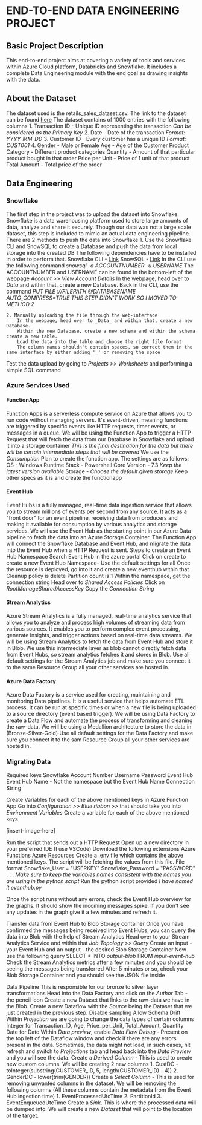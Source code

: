 # **END-TO-END DATA ENGINEERING PROJECT**
## **Basic Project Description**

This end-to-end project aims at covering a variety of tools and services within Azure Cloud platform, Databricks and Snowflake.  It includes a complete Data Engineering module with the end goal as drawing insights with the data.

## **About the Dataset**

The dataset used is the retails_sales_dataset.csv. The link to the dataset can be found [here](https://www.kaggle.com/datasets/mohammadtalib786/retail-sales-dataset)  The dataset contains of 1000 entries with the following columns
    1. Transaction ID - Unique ID representing the transaction _Can be considered as the Primary Key_
    2. Date - Date of the transaction _Format: YYYY-MM-DD_
    3. Customer ID - Every customer has a unique ID _Format: CUST001_
    4. Gender - Male or Female
    Age - Age of the Customer
    Product Category - Different product categories
    Quantity - Amount of that particular product bought in that order
    Price per Unit - Price of 1 unit of that product
    Total Amount - Total price of the order

## Data Engineering

### Snowflake
The first step in the project was to upload the dataset into Snowflake. Snowflake is a data warehousing platform used to store large amounts of data, analyze and share it securely. 
Though our data was not a large scale dataset, this step is included to mimic an actual data engineering pipeline.
There are 2 methods to push the data into Snowflake
    1. Use the Snowflake CLI and SnowSQL to create a Database and push the data from local storage into the created DB
        The following dependencies have to be installed in order to perform that.
            Snowflake CLI   - [Link](https://docs.snowflake.com/en/developer-guide/snowflake-cli/installation/installation)
            SnowSQL         - [Link](https://docs.snowflake.com/en/user-guide/snowsql-install-config)
        In the CLI use the following command _snowsql -a ACCOUNTNUMBER -u USERNAME_ The ACCOUNTNUMBER and USERNAME can be found in the bottom-left of the webpage _Account >> View Account Details_
        In the webpage, head over to _Data_ and within that, create a new Database.
        Back in the CLI, use the command *PUT FILE ://FILEPATH @DATABASENAME AUTO_COMPRESS=TRUE*
        *THIS STEP DIDN'T WORK SO I MOVED TO METHOD 2*

    2. Manually uploading the file through the web-interface
        In the webpage, head over to _Data_ and within that, create a new Database.
        Within the new Database, create a new schema and within the schema create a new table.
        Load the data into the table and choose the right file format
        The column names shouldn't contain spaces, so correct them in the same interface by either adding '_' or removing the space
Test the data upload by going to *Projects >> Worksheets* and performing a simple SQL command

### Azure Services Used 
#### FunctionApp
Function Apps is a serverless compute service on Azure that allows you to run code without managing servers. It's event-driven, meaning functions are triggered by specific events like HTTP requests, timer events, or messages in a queue. 
We will be using the Function App to trigger a HTTP Request that will fetch the data from our Database in Snowflake and upload it into a storage container *This is the final destination for the data but there will be certain intermediate steps that will be covered*
We use the *Consumption* Plan to create the function app. The settings are as follows:
    OS - Windows 
    Runtime Stack - Powershell Core
    Version - 7.3 *Keep the latest version available*
    Storage - *Choose the default given storage*
Keep other specs as it is and create the functionapp

#### Event Hub
Event Hubs is a fully managed, real-time data ingestion service that allows you to stream millions of events per second from any source. It acts as a "front door" for an event pipeline, receiving data from producers and making it available for consumption by various analytics and storage services.
We will use the Event Hub as the starting point in our Azure Data pipeline to fetch the data into an Azure Storage Container. 
The Function App will connect the Snowflake Database and Event Hub, and migrate the data into the Event Hub when a HTTP Request is sent.
Steps to create an Event Hub Namespace
    Search Event Hub in the azure portal 
    Click on create to create a new Event Hub Namespace- Use the default settings for all 
    Once the resource is deployed, go into it and create a new eventhub within that 
        Cleanup policy is delete
        Partition count is 1
Within the namespace, get the connection string
    Head over to *Shared Access Policies*
    Click on *RootManageSharedAccessKey*
    Copy the *Connection String*

#### Stream Analytics 
Azure Stream Analytics is a fully managed, real-time analytics service that allows you to analyze and process high volumes of streaming data from various sources. It enables you to perform complex event processing, generate insights, and trigger actions based on real-time data streams.
We will be using Stream Analytics to fetch the data from Event Hub and store it in Blob.
We use this intermediate layer as blob cannot directly fetch data from Event Hubs, so stream analytics fetches it and stores in Blob.
Use all default settings for the Stream Analytics job and make sure you connect it to the same Resource Group all your other services are hosted in.

#### Azure Data Factory 
Azure Data Factory is a service used for creating, maintaining and monitoring Data pipelines. It is a useful service that helps automate ETL process. It can be run at specific times or when a new file is being uploaded to a source directory (event based trigger).
We will be using Data Factory to create a Data Flow and automate the process of transforming and cleaning the raw-data. 
We will be using a Medallion architecture to store the data in (Bronze-Silver-Gold)
Use all default settings for the Data Factory and make sure you connect it to the sam Resource Group all your other services are hosted in.

### Migrating Data 

Required keys 
    Snowflake
        Account Number
        Username
        Password
    Event Hub
        Event Hub Name - Not the namespace but the Event Hub Name
        Connection String

Create Variables for each of the above mentioned keys in Azure Function App
    Go into *Configuration >> Blue ribbon >>* that should take you into *Environment Variables*
    Create a variable for each of the above mentioned keys

[insert-image-here]

Run the script that sends out a HTTP Request
    Open up a new directory in your preferred IDE (I use VSCode)
    Download the following extensions
        Azure Functions
        Azure Resources 
    Create a .env file which contains the above mentioned keys. The script will be fetching the values from this file. File format
        Snowflake_User = "USERKEY"
        Snowflake_Password = "PASSWORD"
        .
        .
        .
    *Make sure to keep the variables names consistent with the names you are using in the python script*
    Run the python script provided *I have named it eventhub.py*

Once the script runs without any errors, check the Event Hub overview for the graphs. It should show the incoming messages spike. If you don't see any updates in the graph give it a few minutes and refresh it.

Transfer data from Event Hub to Blob Storage container
    Once you have confirmed the messages being received into Event Hubs, you can query the data into Blob with the help of Stream Analytics
    Head over to your Stream Analytics Service and within that *Job Topology >> Query*
    Create an input - your Event Hub and an output - the desired Blob Storage Container
    Now use the following query
        SELECT *
        INTO
            *output-blob*
        FROM
            *input-event-hub*
    Check the Stream Analytics metrics after a few minutes and you should be seeing the messages being transferred
    After 5 minutes or so, check your Blob Storage Container and you should see the JSON file inside

Data Pipeline 
    This is responsible for our bronze to silver layer transformations
    Head into the Data Factory and click on the *Author* Tab - the pencil icon
    Create a new Dataset that links to the raw-data we have in the Blob. 
    Create a new Dataflow with the *Source* being the Dataset that we just created in the previous step. 
        Disable sampling
        Allow Schema Drift
        Within *Projection* we are going to change the data types of certain columns
            Integer for Transaction_ID, Age, Price_per_Unit, Total_Amount, Quantity
            Date for Date
        Within *Data preview*, enable *Data Flow Debug* - Present on the top left of the Dataflow window and check if there are any errors present in the data.
            Sometimes, the data might not load, in such cases, hit refresh and switch to *Projections* tab and head back into the *Data Preview* and you will see the data.
    Create a *Derived Column* - This is used to create new custom columns. We will be creating 2 new columns
        1. CustDC - toInteger(substring(CUSTOMER_ID, 5, length(CUSTOMER_ID) - 4))
        2. GenderDC - lower(trim(GENDER))
    Create a *Select Column* - This is used for removing unwanted columns in the dataset. We will be removing the following columns (All these columns contain the metadata from the Event Hub ingestion time)
        1. EventProcessedUtcTime
        2. PartitionId
        3. EventEnqueuedUtcTime
    Create a *Sink*. This is where the processed data will be dumped into. 
        We will create a new *Dataset* that will point to the location of the target. 
